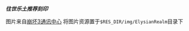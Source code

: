 ***往世乐土推荐刻印***

图片来自[崩坏3通讯中心](https://mp.weixin.qq.com/s/Wrx2GIMDJs8LV7m-H6THPQ)
将图片资源置于`$RES_DIR/img/ElysianRealm`目录下